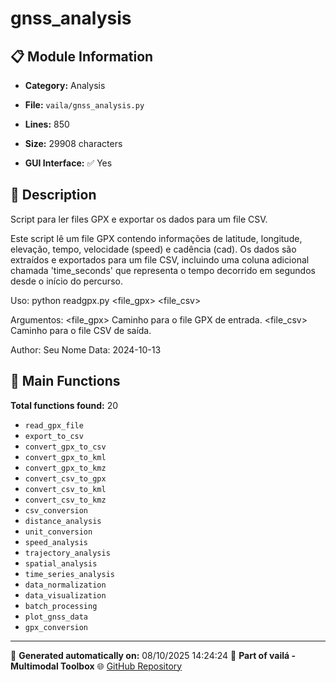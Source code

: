# gnss_analysis

## 📋 Module Information

- **Category:** Analysis
- **File:** `vaila/gnss_analysis.py`
- **Lines:** 850
- **Size:** 29908 characters


- **GUI Interface:** ✅ Yes

## 📖 Description


Script para ler files GPX e exportar os dados para um file CSV.

Este script lê um file GPX contendo informações de latitude, longitude, elevação, tempo, velocidade (speed) e cadência (cad).
Os dados são extraídos e exportados para um file CSV, incluindo uma coluna adicional chamada 'time_seconds' que
representa o tempo decorrido em segundos desde o início do percurso.

Uso:
    python readgpx.py <file_gpx> <file_csv>

Argumentos:
    <file_gpx>   Caminho para o file GPX de entrada.
    <file_csv>   Caminho para o file CSV de saída.

Author: Seu Nome
Data: 2024-10-13


## 🔧 Main Functions

**Total functions found:** 20

- `read_gpx_file`
- `export_to_csv`
- `convert_gpx_to_csv`
- `convert_gpx_to_kml`
- `convert_gpx_to_kmz`
- `convert_csv_to_gpx`
- `convert_csv_to_kml`
- `convert_csv_to_kmz`
- `csv_conversion`
- `distance_analysis`
- `unit_conversion`
- `speed_analysis`
- `trajectory_analysis`
- `spatial_analysis`
- `time_series_analysis`
- `data_normalization`
- `data_visualization`
- `batch_processing`
- `plot_gnss_data`
- `gpx_conversion`




---

📅 **Generated automatically on:** 08/10/2025 14:24:24
🔗 **Part of vailá - Multimodal Toolbox**
🌐 [GitHub Repository](https://github.com/vaila-multimodaltoolbox/vaila)
